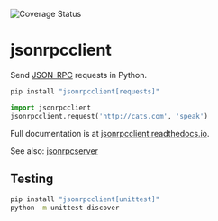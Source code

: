 ![Coverage Status](https://coveralls.io/repos/github/bcb/jsonrpcclient/badge.svg?branch=master)

# jsonrpcclient

Send [JSON-RPC](http://www.jsonrpc.org/) requests in Python.

```sh
pip install "jsonrpcclient[requests]"
```

```python
import jsonrpcclient
jsonrpcclient.request('http://cats.com', 'speak')
```

Full documentation is at [jsonrpcclient.readthedocs.io](https://jsonrpcclient.readthedocs.io/).

See also: [jsonrpcserver](https://github.com/bcb/jsonrpcserver)

## Testing

```sh
pip install "jsonrpcclient[unittest]"
python -m unittest discover
```

